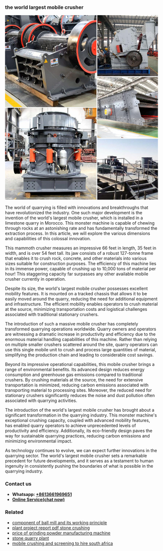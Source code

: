 <h3>the world largest mobile crusher</h3><img src='1708587458.jpg' alt=''><p>The world of quarrying is filled with innovations and breakthroughs that have revolutionized the industry. One such major development is the invention of the world's largest mobile crusher, which is installed in a limestone quarry in Morocco. This monster machine is capable of chewing through rocks at an astonishing rate and has fundamentally transformed the extraction process. In this article, we will explore the various dimensions and capabilities of this colossal innovation.</p><p>This mammoth crusher measures an impressive 66 feet in length, 35 feet in width, and is over 54 feet tall. Its jaw consists of a robust 127-tonne frame that enables it to crush rock, concrete, and other materials into various sizes suitable for construction purposes. The efficiency of this machine lies in its immense power, capable of crushing up to 10,000 tons of material per hour! This staggering capacity far surpasses any other available mobile crusher currently in operation.</p><p>Despite its size, the world's largest mobile crusher possesses excellent mobility features. It is mounted on a tracked chassis that allows it to be easily moved around the quarry, reducing the need for additional equipment and infrastructure. The efficient mobility enables operators to crush material at the source, minimizing transportation costs and logistical challenges associated with traditional stationary crushers.</p><p>The introduction of such a massive mobile crusher has completely transformed quarrying operations worldwide. Quarry owners and operators are witnessing a dramatic increase in productivity and efficiency due to the enormous material handling capabilities of this machine. Rather than relying on multiple smaller crushers scattered around the site, quarry operators can use this single mobile unit to crush and process large quantities of material, simplifying the production chain and leading to considerable cost savings.</p><p>Beyond its impressive operational capabilities, this mobile crusher brings a range of environmental benefits. Its advanced design reduces energy consumption and greenhouse gas emissions compared to traditional crushers. By crushing materials at the source, the need for extensive transportation is minimized, reducing carbon emissions associated with transporting material to processing sites. Moreover, the reduced need for stationary crushers significantly reduces the noise and dust pollution often associated with quarrying activities.</p><p>The introduction of the world's largest mobile crusher has brought about a significant transformation in the quarrying industry. This monster machine's exceptional crushing capacity, coupled with advanced mobility features, has enabled quarry operators to achieve unprecedented levels of productivity and efficiency. Additionally, its eco-friendly design paves the way for sustainable quarrying practices, reducing carbon emissions and minimizing environmental impact.</p><p>As technology continues to evolve, we can expect further innovations in the quarrying sector. The world's largest mobile crusher sets a remarkable precedent for future developments, and it serves as a testament to human ingenuity in consistently pushing the boundaries of what is possible in the quarrying industry.</p><h3>Contact us</h3><ul><li><strong>Whatsapp:&nbsp;<a href="https://wa.me/8613661969651">+8613661969651</a></strong></li><li><a href="https://swt.shibang-china.com/?git&amp;zhl&amp;the world largest mobile crusher"><strong>Online Service(chat now)</strong></a></li></ul><h3>Related</h3><ul><li><a href='component of ball mill and its working principle.md'>component of ball mill and its working principle</a></li><li><a href='plant project report pdf stone crushing.md'>plant project report pdf stone crushing</a></li><li><a href='price of grinding powder manufacturing machine.md'>price of grinding powder manufacturing machine</a></li><li><a href='stone quarry plant.md'>stone quarry plant</a></li><li><a href='mobile crushing and screening to hire south africa.md'>mobile crushing and screening to hire south africa</a></li></ul>